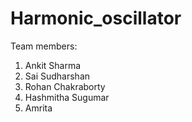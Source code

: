 # Harmonic_oscillator

Team members:
1. Ankit Sharma
2. Sai Sudharshan
3. Rohan Chakraborty
4. Hashmitha Sugumar
5. Amrita
